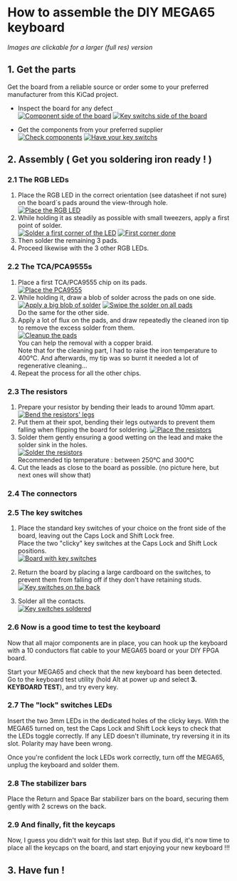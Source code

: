 
# How to assemble the DIY MEGA65 keyboard

_Images are clickable for a larger (full res) version_

## 1. Get the parts

Get the board from a reliable source or order some to your preferred manufacturer from this KiCad project.

* Inspect the board for any defect\
[![Component side of the board](images/small/mega65-kbd-pcb-back.png)](images/mega65-kbd-pcb-back.png)
[![Key switchs side of the board](images/small/mega65-kbd-pcb-front.png)](images/mega65-kbd-pcb-front.png)

* Get the components from your preferred supplier\
[![Check components](images/small/mega65-kbd-components.png)](images/mega65-kbd-components.png)
[![Have your key switchs](images/small/mega65-kbd-components-keyswitches.png)](images/mega65-kbd-components-keyswitches.png)

## 2. Assembly ( Get you soldering iron ready ! )

### 2.1 The RGB LEDs

1. Place the RGB LED in the correct orientation (see datasheet if not sure) on the board´s pads around the view-through hole.\
[![Place the RGB LED](images/small/mega65-kbd-rgb-led-placed.png)](images/mega65-kbd-rgb-led-placed.png)
2. While holding it as steadily as possible with small tweezers, apply a first point of solder.\
[![Solder a first corner of the LED](images/small/mega65-kbd-rgb-led-first-solder.png)](images/mega65-kbd-rgb-led-first-solder.png)
[![First corner done](images/small/mega65-kbd-rgb-led-1-pad-soldered.png)](images/mega65-kbd-rgb-led-1-pad-soldered.png)
3. Then solder the remaining 3 pads.
4. Proceed likewise with the 3 other RGB LEDs.

### 2.2 The TCA/PCA9555s

1. Place a first TCA/PCA9555 chip on its pads.\
[![Place the PCA9555](images/small/mega65-kbd-pca9555-placed.png)](images/mega65-kbd-pca9555-placed.png)
2. While holding it, draw a blob of solder across the pads on one side.\
[![Apply a big blob of solder](images/small/mega65-kbd-pca9555-first-solder.png)](images/mega65-kbd-pca9555-first-solder.png)
[![Swipe the solder on all pads](images/small/mega65-kbd-pca9555-solder-spread.png)](images/mega65-kbd-pca9555-solder-spread.png)\
Do the same for the other side.
3. Apply a lot of flux on the pads, and draw repeatedly the cleaned iron tip to remove the excess solder from them.\
[![Cleanup the pads](images/small/mega65-kbd-pca9555-soldered.png)](images/mega65-kbd-pca9555-soldered.png)\
You can help the removal with a copper braid.\
Note that for the cleaning part, I had to raise the iron temperature to 400°C.
And afterwards, my tip was so burnt it needed a lot of regenerative cleaning... 
4. Repeat the process for all the other chips.

### 2.3 The resistors

1. Prepare your resistor by bending their leads to around 10mm apart.\
[![Bend the resistors' legs](images/small/mega65-kbd-130resistors-prepared.png)](images/mega65-kbd-130resistors-prepared.png)
2. Put them at their spot, bending their legs outwards to prevent them falling when flipping the board for soldering.
[![Place the resistors](images/small/mega65-kbd-resistors-placed.png)](images/mega65-kbd-resistors-placed.png)
3. Solder them gently ensuring a good wetting on the lead and make the solder sink in the holes.\
[![Solder the resistors](images/small/mega65-kbd-resistors-soldered.png)](images/mega65-kbd-resistors-soldered.png)\
Recommended tip temperature : between 250°C and 300°C
4. Cut the leads as close to the board as possible. (no picture here, but next ones will show that)

### 2.4 The connectors

### 2.5 The key switches

1. Place the standard key switches of your choice on the front side of the board, leaving out the Caps Lock and Shift Lock free.\
Place the two "clicky" key switches at the Caps Lock and Shift Lock positions.\
[![Board with key switches](images/small/mega65-kbd-pcb-with-switches.png)](images/mega65-kbd-pcb-with-switches.png)

2. Return the board by placing a large cardboard on the switches, to prevent them from falling off if they don't have retaining studs.
[![Key switches on the back](images/small/mega65-kbd-keys-placed-back.png)](images/mega65-kbd-keys-placed-back.png)

3. Solder all the contacts.\
[![Key switches soldered](images/small/mega65-kbd-keys-soldered.png)](images/mega65-kbd-keys-soldered.png)

### 2.6 Now is a good time to test the keyboard

Now that all major components are in place, you can hook up the keyboard with a 10 conductors flat cable to your MEGA65 board or your DIY FPGA board.

Start your MEGA65 and check that the new keyboard has been detected.
Go to the keyboard test utility (hold Alt at power up and select **3. KEYBOARD TEST**), and try every key.

### 2.7 The "lock" switches LEDs

Insert the two 3mm LEDs in the dedicated holes of the clicky keys.
With the MEGA65 turned on, test the Caps Lock and Shift Lock keys to check that the LEDs toggle correctly.
If any LED doesn't illuminate, try reversing it in its slot. Polarity may have been wrong.

Once you're confident the lock LEDs work correctly, turn off the MEGA65, unplug the keyboard and solder them.

### 2.8 The stabilizer bars

Place the Return and Space Bar stabilizer bars on the board, securing them gently with 2 screws on the back.

### 2.9 And finally, fit the keycaps

Now, I guess you didn't wait for this last step.
But if you did, it's now time to place all the keycaps on the board, and start enjoying your new keyboard !!!

## 3. Have fun !